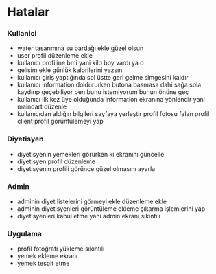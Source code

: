 # Hatalar

### Kullanici
- water tasarımına su bardağı ekle güzel olsun
- user profil düzenleme ekle
- kullanıcı profiline bmi yani kilo boy vardı ya o 
- gelişim ekle günlük kalorilerini yazsın
- kullanıcı giriş yaptığında sol üstte geri gelme simgesini kaldır
- kullanıcı information doldururken butona basmasa dahi sağa sola kaydırıp geçebiliyor ben bunu istemiyorum bunun önüne geç
- kullanıcı ilk kez üye olduğunda information ekranına yönlendir yani maindart düzenle
- kullanıcıdan aldığın bilgileri sayfaya yerleştir profil fotosu falan profil client profil görüntülemeyi yap

### Diyetisyen

- diyetisyenin yemekleri görürken ki ekranını güncelle
- diyetisyen profil düzenleme
- diyetisyenin profili görünce güzel olmasını ayarla


### Admin
- adminin diyet listelerini görmeyi ekle düzenleme ekle
- adminin diyetisyenleri görüntüleme ekleme çıkarma işlemlerini yap
- diyetisyenleri kabul etme yani admin ekranı sıkıntılı


### Uygulama
- profil fotoğrafı yükleme sıkıntılı
- yemek ekleme ekranı
- yemek tespit etme






